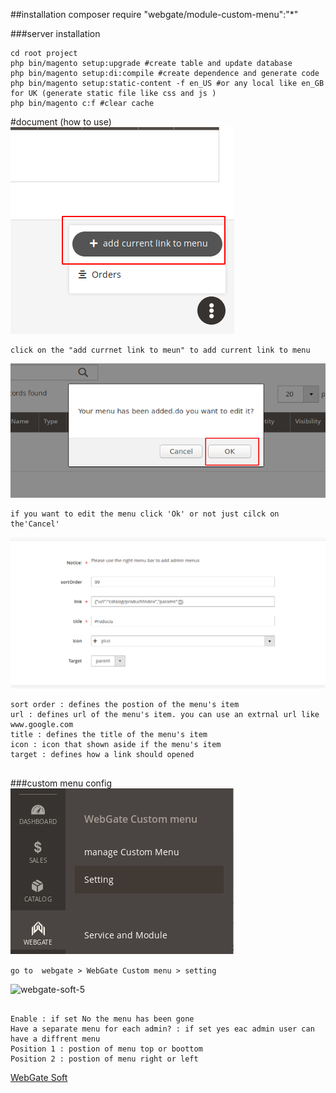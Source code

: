 ##installation
composer require "webgate/module-custom-menu":"*"

###server installation
```
cd root project 
php bin/magento setup:upgrade #create table and update database
php bin/magento setup:di:compile #create dependence and generate code
php bin/magento setup:static-content -f en_US #or any local like en_GB for UK (generate static file like css and js )
php bin/magento c:f #clear cache
```
#document (how to use)
<img src="https://raw.githubusercontent.com/webgatesoft/admin-custom-menu/master/img/1.png" alt='webgate-soft-1'>

```
click on the "add currnet link to meun" to add current link to menu

```
<img   src="https://raw.githubusercontent.com/webgatesoft/admin-custom-menu/master/img/2.png" alt='webgate-soft-2'>

```
if you want to edit the menu click 'Ok' or not just cilck on the'Cancel' 
```
<img   src="https://raw.githubusercontent.com/webgatesoft/admin-custom-menu/master/img/3.png" alt='webgate-soft-3'>

```
sort order : defines the postion of the menu's item 
url : defines url of the menu's item. you can use an extrnal url like www.google.com
title : defines the title of the menu's item 
icon : icon that shown aside if the menu's item
target : defines how a link should opened


```
###custom menu config
<img   src="https://raw.githubusercontent.com/webgatesoft/admin-custom-menu/master/img/4.png" alt='webgate-soft-4'>

```go to  webgate > WebGate Custom menu > setting```

<img   src="https://raw.githubusercontent.com/webgatesoft/admin-custom-menu/master/img/5.png" alt='webgate-soft-5'>

```

Enable : if set No the menu has been gone
Have a separate menu for each admin? : if set yes eac admin user can have a diffrent menu 
Position 1 : postion of menu top or boottom 
Position 2 : postion of menu right or left 

```

[WebGate Soft](webgatesoft.com)